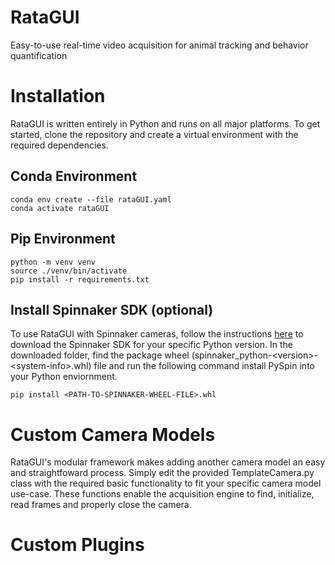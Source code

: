 # RataGUI
Easy-to-use real-time video acquisition for animal tracking and behavior quantification

# Installation
RataGUI is written entirely in Python and runs on all major platforms. To get started, clone the repository and create a virtual environment with the required dependencies.

## Conda Environment
```
conda env create --file rataGUI.yaml
conda activate rataGUI
```

## Pip Environment
```
python -m venv venv
source ./venv/bin/activate
pip install -r requirements.txt
```

## Install Spinnaker SDK (optional)
To use RataGUI with Spinnaker cameras, follow the instructions [here](https://www.flir.com/products/spinnaker-sdk/) to download the Spinnaker SDK for your specific Python version. 
In the downloaded folder, find the package wheel (spinnaker_python-\<version\>-\<system-info\>.whl) file and run the following command install PySpin into your Python enviornment.
```
pip install <PATH-TO-SPINNAKER-WHEEL-FILE>.whl
```

# Custom Camera Models
RataGUI's modular framework makes adding another camera model an easy and straightfoward process. Simply edit the provided TemplateCamera.py class with the required basic functionality to fit your specific camera model use-case. These functions enable the acquisition engine to find, initialize, read frames and properly close the camera.

# Custom Plugins


